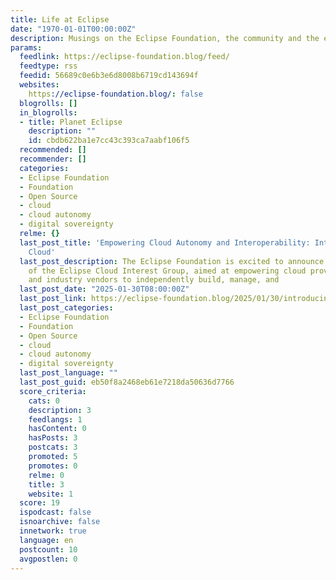 ```yaml
---
title: Life at Eclipse
date: "1970-01-01T00:00:00Z"
description: Musings on the Eclipse Foundation, the community and the ecosystem
params:
  feedlink: https://eclipse-foundation.blog/feed/
  feedtype: rss
  feedid: 56689c0e6b3e6d8008b6719cd143694f
  websites:
    https://eclipse-foundation.blog/: false
  blogrolls: []
  in_blogrolls:
  - title: Planet Eclipse
    description: ""
    id: cbdb622ba1e7cc43c393ca7aabf106f5
  recommended: []
  recommender: []
  categories:
  - Eclipse Foundation
  - Foundation
  - Open Source
  - cloud
  - cloud autonomy
  - digital sovereignty
  relme: {}
  last_post_title: 'Empowering Cloud Autonomy and Interoperability: Introducing Eclipse
    Cloud'
  last_post_description: The Eclipse Foundation is excited to announce the formation
    of the Eclipse Cloud Interest Group, aimed at empowering cloud providers, users,
    and industry vendors to independently build, manage, and
  last_post_date: "2025-01-30T08:00:00Z"
  last_post_link: https://eclipse-foundation.blog/2025/01/30/introducing-eclipse-cloud/
  last_post_categories:
  - Eclipse Foundation
  - Foundation
  - Open Source
  - cloud
  - cloud autonomy
  - digital sovereignty
  last_post_language: ""
  last_post_guid: eb50f8a2468eb61e7218da50636d7766
  score_criteria:
    cats: 0
    description: 3
    feedlangs: 1
    hasContent: 0
    hasPosts: 3
    postcats: 3
    promoted: 5
    promotes: 0
    relme: 0
    title: 3
    website: 1
  score: 19
  ispodcast: false
  isnoarchive: false
  innetwork: true
  language: en
  postcount: 10
  avgpostlen: 0
---
```

